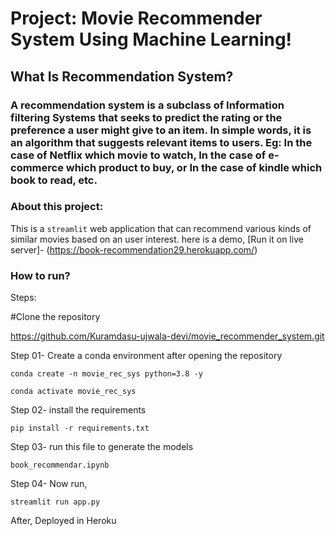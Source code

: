 # Project: Movie Recommender System Using Machine Learning!

## What Is Recommendation System?
### A recommendation system is a subclass of Information filtering Systems that seeks to predict the rating or the preference a user might give to an item. In simple words, it is an algorithm that suggests relevant items to users. Eg: In the case of Netflix which movie to watch, In the case of e-commerce which product to buy, or In the case of kindle which book to read, etc.

### About this project:
This is a `streamlit` web application that can recommend various kinds of similar movies based on an user interest. here is a demo,
[Run it on live server]- (https://book-recommendation29.herokuapp.com/)

### How to run?
Steps:

#Clone the repository

https://github.com/Kuramdasu-ujwala-devi/movie_recommender_system.git

Step 01- Create a conda environment after opening the repository

```conda create -n movie_rec_sys python=3.8 -y```

```conda activate movie_rec_sys```

Step 02- install the requirements

```pip install -r requirements.txt```

Step 03- run this file to generate the models

```book_recommendar.ipynb```

Step 04- Now run,

```streamlit run app.py```

After, Deployed in Heroku
